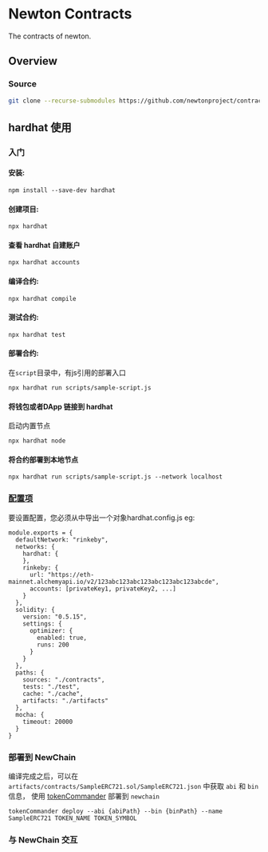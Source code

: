 # Newton Contracts

The contracts of newton.

## Overview

### Source


```bash
git clone --recurse-submodules https://github.com/newtonproject/contracts.git
```

## hardhat 使用

### 入门

#### 安装:
```
npm install --save-dev hardhat
```

#### 创建项目:
```
npx hardhat
```

#### 查看 hardhat 自建账户
```
npx hardhat accounts
```

#### 编译合约:
```
npx hardhat compile
```

#### 测试合约:
```
npx hardhat test
```

#### 部署合约:
在`script`目录中，有js引用的部署入口
```
npx hardhat run scripts/sample-script.js
```

#### 将钱包或者DApp 链接到 hardhat 
启动内置节点
```
npx hardhat node 
```

#### 将合约部署到本地节点
```
npx hardhat run scripts/sample-script.js --network localhost
```

### [配置项](https://hardhat.org/config/)

要设置配置，您必须从中导出一个对象hardhat.config.js
eg:
```
module.exports = {
  defaultNetwork: "rinkeby",
  networks: {
    hardhat: {
    },
    rinkeby: {
      url: "https://eth-mainnet.alchemyapi.io/v2/123abc123abc123abc123abc123abcde",
      accounts: [privateKey1, privateKey2, ...]
    }
  },
  solidity: {
    version: "0.5.15",
    settings: {
      optimizer: {
        enabled: true,
        runs: 200
      }
    }
  },
  paths: {
    sources: "./contracts",
    tests: "./test",
    cache: "./cache",
    artifacts: "./artifacts"
  },
  mocha: {
    timeout: 20000
  }
}
```
### 部署到 NewChain
编译完成之后，可以在 `artifacts/contracts/SampleERC721.sol/SampleERC721.json` 中获取 `abi` 和 `bin` 信息，
使用 [tokenCommander](https://github.com/newtonproject/tokencommander) 部署到 `newchain`

```
tokenCommander deploy --abi {abiPath} --bin {binPath} --name SampleERC721 TOKEN_NAME TOKEN_SYMBOL
```

### 与 NewChain 交互
```

```
